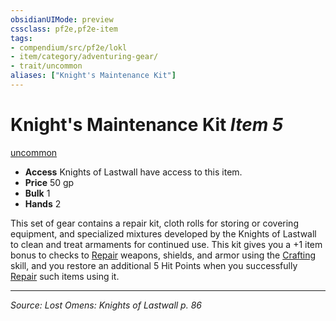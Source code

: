 ```yaml
---
obsidianUIMode: preview
cssclass: pf2e,pf2e-item
tags:
- compendium/src/pf2e/lokl
- item/category/adventuring-gear/
- trait/uncommon
aliases: ["Knight's Maintenance Kit"]
---
```

# Knight's Maintenance Kit *Item 5*  
[uncommon](uncommon.md "Uncommon Rarity Trait")  

- **Access** Knights of Lastwall have access to this item.
- **Price** 50 gp
- **Bulk** 1
- **Hands** 2

This set of gear contains a repair kit, cloth rolls for storing or covering equipment, and specialized mixtures developed by the Knights of Lastwall to clean and treat armaments for continued use. This kit gives you a +1 item bonus to checks to [Repair](repair.md) weapons, shields, and armor using the [Crafting](skills.md#Crafting) skill, and you restore an additional 5 Hit Points when you successfully [Repair](repair.md) such items using it.


---
*Source: Lost Omens: Knights of Lastwall p. 86*